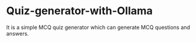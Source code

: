# Quiz-generator-with-Ollama
It is a simple MCQ quiz generator which can generate MCQ questions and answers. 
